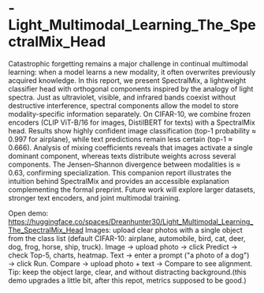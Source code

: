 # -Light_Multimodal_Learning_The_SpectralMix_Head
Catastrophic forgetting remains a major challenge in continual multimodal learning: when a model learns a new modality, it often overwrites previously acquired knowledge. In this report, we present SpectralMix, a lightweight classifier head with orthogonal components inspired by the analogy of light spectra. Just as ultraviolet, visible, and infrared bands coexist without destructive interference, spectral components allow the model to store modality-specific information separately.
On CIFAR-10, we combine frozen encoders (CLIP ViT-B/16 for images, DistilBERT for texts) with a SpectralMix head. Results show highly confident image classification (top-1 probability ≈ 0.997 for airplane), while text predictions remain less certain (top-1 ≈ 0.666). Analysis of mixing coefficients reveals that images activate a single dominant component, whereas texts distribute weights across several components. The Jensen–Shannon divergence between modalities is ≈ 0.63, confirming specialization.
This companion report illustrates the intuition behind SpectralMix and provides an accessible explanation complementing the formal preprint. Future work will explore larger datasets, stronger text encoders, and joint multimodal training.

Open demo: https://huggingface.co/spaces/Dreanhunter30/Light_Multimodal_Learning_The_SpectralMix_Head
Images: upload clear photos with a single object from the class list (default CIFAR-10: airplane, automobile, bird, cat, deer, dog, frog, horse, ship, truck).
Image → upload photo → click Predict → check Top-5, charts, heatmap.
Text → enter a prompt ("a photo of a dog") → click Run.
Compare → upload photo + text → Compare to see alignment.  
Tip: keep the object large, clear, and without distracting background.(this demo upgrades a little bit, after this repot, metrics supposed to be good.)
